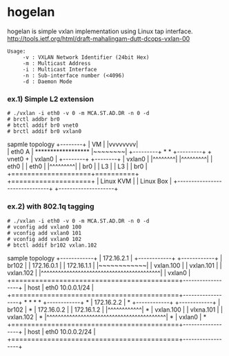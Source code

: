 hogelan
=======

hogelan is simple vxlan implementation using Linux tap interface.
http://tools.ietf.org/html/draft-mahalingam-dutt-dcops-vxlan-00

	Usage:
		 -v : VXLAN Network Identifier (24bit Hex)
		 -m : Multicast Address
		 -i : Multicast Interface
		 -n : Sub-interface number (<4096)
		 -d : Daemon Mode


### ex.1) Simple L2 extension

	# ./vxlan -i eth0 -v 0 -m MCA.ST.AD.DR -n 0 -d
	# brctl addbr br0
	# btctl addif br0 vnet0
	# brctl addif br0 vxlan0


sapmle topology
	+--------+
	|   VM   |
	|vvvvvvvv|                     
	| eth0 A |                 ******************
	|~~~~~~~~| +---------+     *                *      +---------+
	+ vnet0  + |  vxlan0 | +--------+       +--------+ |  vxlan0 |
	|^^^^^^^^| |^^^^^^^^^| |  eth0  |       |  eth0  | |^^^^^^^^^|
	|        br0         | |   L3   |       |   L3   | |   br0   |
	+====================+==========+       +====================+
	|           Linux KVM           |       |     Linux Box      |
	+-------------------------------+       +--------------------+





### ex.2) with 802.1q tagging

	# ./vxlan -i eth0 -v 0 -m MCA.ST.AD.DR -n 0 -d
	# vconfig add vxlan0 100
	# vconfig add vxlan0 101
	# vconfig add vxlan0 102
	# btctl addif br102 vxlan.102


sample topology
	                              +------------+
	                              | 172.16.2.1 |
	+------------+ +------------+ |    br102   |
	| 172.16.0.1 | | 172.16.1.1 | |~~~~~~~~~~~~|
	| vxlan.100  | | vxlan.101  | | vxlan.102  |
	|^^^^^^^^^^^^^^^^^^^^^^^^^^^^^^^^^^^^^^^^^^|
	|                  vxlan0                  |
	+==========================================+------------------+
	|                   host                   | eth0 10.0.0.1/24 |
	+==========================================+------------------+
	                                                    *
	                                                    *
	                                                    *
	                                                    *
	                              +------------+        *
	                              | 172.16.2.2 |        *
	+------------+ +------------+ |    br102   |        *
	| 172.16.0.2 | | 172.16.1.2 | |^^^^^^^^^^^^|        *
	| vxlan.100  | | vlxna.101  | | vxlan.102  |        *
	|^^^^^^^^^^^^^^^^^^^^^^^^^^^^^^^^^^^^^^^^^^|        *
	|                  vxlan0                  |        *
	+==========================================+------------------+
	|                   host                   | eth0 10.0.0.2/24 |
	+==========================================+------------------+


